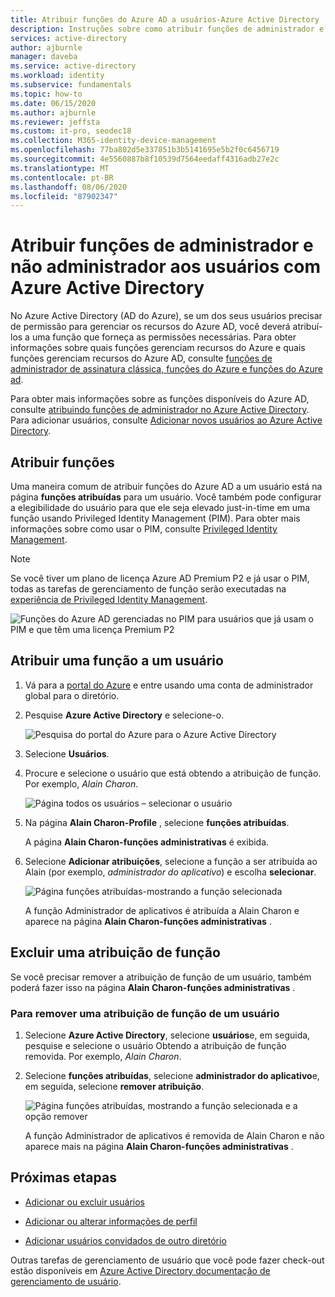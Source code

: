 ```yaml
---
title: Atribuir funções do Azure AD a usuários-Azure Active Directory | Microsoft Docs
description: Instruções sobre como atribuir funções de administrador e não administrador aos usuários com Azure Active Directory.
services: active-directory
author: ajburnle
manager: daveba
ms.service: active-directory
ms.workload: identity
ms.subservice: fundamentals
ms.topic: how-to
ms.date: 06/15/2020
ms.author: ajburnle
ms.reviewer: jeffsta
ms.custom: it-pro, seodec18
ms.collection: M365-identity-device-management
ms.openlocfilehash: 77ba802d5e337851b3b5141695e5b2f0c6456719
ms.sourcegitcommit: 4e5560887b8f10539d7564eedaff4316adb27e2c
ms.translationtype: MT
ms.contentlocale: pt-BR
ms.lasthandoff: 08/06/2020
ms.locfileid: "87902347"
---
```

# <a name="assign-administrator-and-non-administrator-roles-to-users-with-azure-active-directory"></a>Atribuir funções de administrador e não administrador aos usuários com Azure Active Directory

No Azure Active Directory (AD do Azure), se um dos seus usuários precisar de permissão para gerenciar os recursos do Azure AD, você deverá atribuí-los a uma função que forneça as permissões necessárias. Para obter informações sobre quais funções gerenciam recursos do Azure e quais funções gerenciam recursos do Azure AD, consulte [funções de administrador de assinatura clássica, funções do Azure e funções do Azure ad](../../role-based-access-control/rbac-and-directory-admin-roles.md).

Para obter mais informações sobre as funções disponíveis do Azure AD, consulte [atribuindo funções de administrador no Azure Active Directory](../users-groups-roles/directory-assign-admin-roles.md). Para adicionar usuários, consulte [Adicionar novos usuários ao Azure Active Directory](add-users-azure-active-directory.md).

## <a name="assign-roles"></a>Atribuir funções

Uma maneira comum de atribuir funções do Azure AD a um usuário está na página **funções atribuídas** para um usuário. Você também pode configurar a elegibilidade do usuário para que ele seja elevado just-in-time em uma função usando Privileged Identity Management (PIM). Para obter mais informações sobre como usar o PIM, consulte [Privileged Identity Management](https://docs.microsoft.com/azure/active-directory/privileged-identity-management).

> [!Note]
> Se você tiver um plano de licença Azure AD Premium P2 e já usar o PIM, todas as tarefas de gerenciamento de função serão executadas na [experiência de Privileged Identity Management](../users-groups-roles/directory-manage-roles-portal.md).
>
> ![Funções do Azure AD gerenciadas no PIM para usuários que já usam o PIM e que têm uma licença Premium P2](./media/active-directory-users-assign-role-azure-portal/pim-manages-roles-for-p2.png)

## <a name="assign-a-role-to-a-user"></a>Atribuir uma função a um usuário

1. Vá para a [portal do Azure](https://portal.azure.com/) e entre usando uma conta de administrador global para o diretório.

2. Pesquise **Azure Active Directory** e selecione-o.

      ![Pesquisa do portal do Azure para o Azure Active Directory](media/active-directory-users-assign-role-azure-portal/search-azure-active-directory.png)

3. Selecione **Usuários**.

4. Procure e selecione o usuário que está obtendo a atribuição de função. Por exemplo, _Alain Charon_.

      ![Página todos os usuários – selecionar o usuário](media/active-directory-users-assign-role-azure-portal/directory-role-select-user.png)

5. Na página **Alain Charon-Profile** , selecione **funções atribuídas**.

    A página **Alain Charon-funções administrativas** é exibida.

6. Selecione **Adicionar atribuições**, selecione a função a ser atribuída ao Alain (por exemplo, _administrador do aplicativo_) e escolha **selecionar**.

    ![Página funções atribuídas-mostrando a função selecionada](media/active-directory-users-assign-role-azure-portal/directory-role-select-role.png)

    A função Administrador de aplicativos é atribuída a Alain Charon e aparece na página **Alain Charon-funções administrativas** .

## <a name="remove-a-role-assignment"></a>Excluir uma atribuição de função

Se você precisar remover a atribuição de função de um usuário, também poderá fazer isso na página **Alain Charon-funções administrativas** .

### <a name="to-remove-a-role-assignment-from-a-user"></a>Para remover uma atribuição de função de um usuário

1. Selecione **Azure Active Directory**, selecione **usuários**e, em seguida, pesquise e selecione o usuário Obtendo a atribuição de função removida. Por exemplo, _Alain Charon_.

2. Selecione **funções atribuídas**, selecione **administrador do aplicativo**e, em seguida, selecione **remover atribuição**.

    ![Página funções atribuídas, mostrando a função selecionada e a opção remover](media/active-directory-users-assign-role-azure-portal/directory-role-remove-role.png)

    A função Administrador de aplicativos é removida de Alain Charon e não aparece mais na página **Alain Charon-funções administrativas** .

## <a name="next-steps"></a>Próximas etapas

- [Adicionar ou excluir usuários](add-users-azure-active-directory.md)

- [Adicionar ou alterar informações de perfil](active-directory-users-profile-azure-portal.md)

- [Adicionar usuários convidados de outro diretório](../b2b/what-is-b2b.md)

Outras tarefas de gerenciamento de usuário que você pode fazer check-out estão disponíveis em [Azure Active Directory documentação de gerenciamento de usuário](../users-groups-roles/index.yml).
